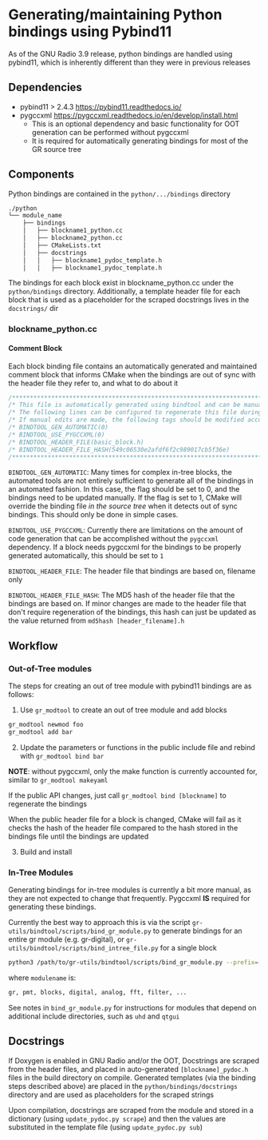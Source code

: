 # Generating/maintaining Python bindings using Pybind11

As of the GNU Radio 3.9 release, python bindings are handled using pybind11,
which is inherently different than they were in previous releases

## Dependencies

- pybind11 > 2.4.3 https://pybind11.readthedocs.io/
- pygccxml https://pygccxml.readthedocs.io/en/develop/install.html
  - This is an optional dependency and basic functionality for OOT generation can be performed without pygccxml
  - It is required for automatically generating bindings for most of the GR source tree

## Components

Python bindings are contained in the `python/.../bindings` directory

```sh
./python
└── module_name
    ├── bindings
    │   ├── blockname1_python.cc
    │   ├── blockname2_python.cc
    │   ├── CMakeLists.txt
    │   ├── docstrings
    │   │   ├── blockname1_pydoc_template.h
    │   │   ├── blockname1_pydoc_template.h
```

The bindings for each block exist in blockname_python.cc under the `python/bindings` directory.  Additionally, a template header file for each block that is used as a placeholder for the scraped docstrings lives in the `docstrings/` dir

### blockname_python.cc

#### Comment Block

Each block binding file contains an automatically generated and maintained comment block that informs CMake when the bindings are out of sync with the header file they refer to, and what to do about it

```cpp
/***********************************************************************************/
/* This file is automatically generated using bindtool and can be manually edited  */
/* The following lines can be configured to regenerate this file during cmake      */
/* If manual edits are made, the following tags should be modified accordingly.    */
/* BINDTOOL_GEN_AUTOMATIC(0)                                                       */
/* BINDTOOL_USE_PYGCCXML(0)                                                        */
/* BINDTOOL_HEADER_FILE(basic_block.h)                                             */
/* BINDTOOL_HEADER_FILE_HASH(549c06530e2afdf6f2c989017cb5f36e)                     */
/***********************************************************************************/
```

`BINDTOOL_GEN_AUTOMATIC`: Many times for complex in-tree blocks, the automated tools are not entirely sufficient to generate all of the bindings in an automated fashion.  In this case, the flag should be set to 0, and the bindings need to be updated manually.  If the flag is set to 1, CMake will override the binding file *in the source tree* when it detects out of sync bindings.  This should only be done in simple cases.

`BINDTOOL_USE_PYGCCXML`: Currently there are limitations on the amount of code generation that can be accomplished without the `pygccxml` dependency.  If a block needs pygccxml for the bindings to be properly generated automatically, this should be set to `1`

`BINDTOOL_HEADER_FILE`: The header file that bindings are based on, filename only

`BINDTOOL_HEADER_FILE_HASH`: The MD5 hash of the header file that the bindings are based on.  If minor changes are made to the header file that don't require regeneration of the bindings, this hash can just be updated as the value returned from `md5hash [header_filename].h`

## Workflow

### Out-of-Tree modules

The steps for creating an out of tree module with pybind11 bindings are as follows:

1. Use `gr_modtool` to create an out of tree module and add blocks

```sh
gr_modtool newmod foo
gr_modtool add bar
```

2. Update the parameters or functions in the public include file and rebind with `gr_modtool bind bar`

**NOTE**: without pygccxml, only the make function is currently accounted for, similar to `gr_modtool makeyaml`

If the public API changes, just call `gr_modtool bind [blockname]` to regenerate the bindings

When the public header file for a block is changed, CMake will fail as it checks the hash of the header file compared to the hash stored in the bindings file until the bindings are updated

3. Build and install

### In-Tree Modules

Generating bindings for in-tree modules is currently a bit more manual, as they are not expected to change that frequently.  Pygccxml **IS** required for generating these bindings.

Currently the best way to approach this is via the script `gr-utils/bindtool/scripts/bind_gr_module.py` to generate bindings for an entire gr module (e.g. gr-digital), or `gr-utils/bindtool/scripts/bind_intree_file.py` for a single block

```sh
python3 /path/to/gr-utils/bindtool/scripts/bind_gr_module.py --prefix=[GR PREFIX (e.g. ~/gr)] --output_dir /tmp/bindtool modulename
```

where `modulename` is:

```sh
gr, pmt, blocks, digital, analog, fft, filter, ...
```

See notes in `bind_gr_module.py` for instructions for modules that depend on additional include directories, such as `uhd` and `qtgui`

## Docstrings

If Doxygen is enabled in GNU Radio and/or the OOT, Docstrings are scraped from the header files, and placed in auto-generated
`[blockname]_pydoc.h` files in the build directory on compile.  Generated templates (via the binding steps described above) are placed in
the `python/bindings/docstrings` directory and are used as placeholders for the scraped strings

Upon compilation, docstrings are scraped from the module and stored in a dictionary (using `update_pydoc.py scrape`) and then
the values are substituted in the template file (using `update_pydoc.py sub`)